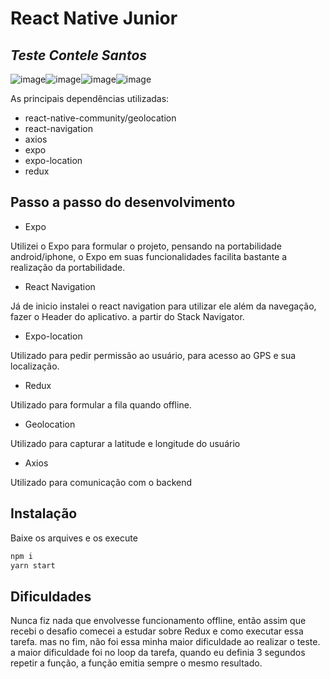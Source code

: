 # React Native Junior
## _Teste Contele Santos_
![image](https://img.shields.io/badge/React_Native-20232A?style=for-the-badge&logo=react&logoColor=61DAFB)![image](https://img.shields.io/badge/Redux-593D88?style=for-the-badge&logo=redux&logoColor=white
)![image](https://img.shields.io/badge/JavaScript-323330?style=for-the-badge&logo=javascript&logoColor=F7DF1E
)![image](https://img.shields.io/badge/TypeScript-007ACC?style=for-the-badge&logo=typescript&logoColor=white)

As principais dependências utilizadas:
- react-native-community/geolocation
- react-navigation
- axios
- expo
- expo-location
- redux

## Passo a passo do desenvolvimento

- Expo

Utilizei o Expo para formular o projeto, pensando na portabilidade android/iphone, o Expo em suas funcionalidades facilita bastante a realização da portabilidade.

- React Navigation

Já de inicio instalei o react navigation para utilizar ele além da navegação, fazer o Header do aplicativo. a partir do Stack Navigator.

- Expo-location

Utilizado para pedir permissão ao usuário, para acesso ao GPS e sua localização.

- Redux

Utilizado para formular a fila quando offline.

- Geolocation

Utilizado para capturar a latitude e longitude do usuário
- Axios

Utilizado para comunicação com o backend

## Instalação

Baixe os arquives e os execute
```sh
npm i
yarn start
```


## Dificuldades

Nunca fiz nada que envolvesse funcionamento offline, então assim que recebi o desafio comecei a estudar sobre Redux e como executar essa tarefa. mas no fim, não foi essa minha maior dificuldade ao realizar o teste. a maior dificuldade foi no loop da tarefa, quando eu definia 3 segundos repetir a função, a função emitia sempre o mesmo resultado.
